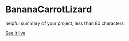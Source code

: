 # BananaCarrotLizard

helpful summary of your project, less than 80 characters

[See it live](https://satellite-of-love.github.io/BananaCarrotLizard)